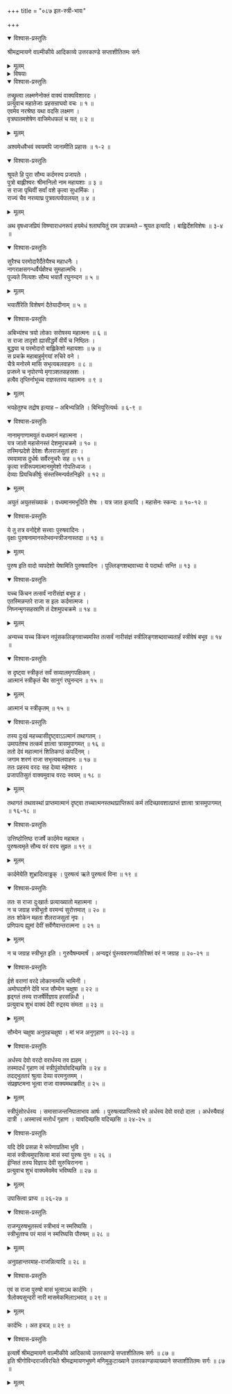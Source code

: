 +++
title = "०८७ इल-स्त्री-भावः"

+++

<details open><summary>विश्वास-प्रस्तुतिः</summary>

श्रीमद्रामायणे वाल्मीकीये आदिकाव्ये उत्तरकाण्डे सप्ताशीतितमः सर्गः
</details>

<details><summary>मूलम्</summary>

श्रीमद्रामायणे वाल्मीकीये आदिकाव्ये उत्तरकाण्डे सप्ताशीतितमः सर्गः
</details>

<details><summary>विषयाः</summary>

रामेण लक्ष्मणं प्रति  
स्वस्याप्य् अश्व-मेध-महिमाऽवगत्य्-अवगमनाय  
इलोपाख्यान-कथनारंभः ॥ १ ॥  
मृगयार्थं वनं गतेन +इल-नाम्ना राज्ञा  
पार्वती-परितोषणाय सर्वानुचरैः सह नारी-भूय  
विहरतो हरस्य विहार-वन-गमनम् ॥ २ ॥  
तत्-प्रभावात्-परिजनैस् सह स्त्री-भूतेन तेन राज्ञा  
तपस्-तोषित-पार्वती-प्रसादात्  
पर्यायेणैकैकस्मिन् मासे स्त्रीत्वस्य  
पुनर् एकैकस्मिन् मासे पुंस्त्वस्य चाधिगमः ॥ ३ ॥
</details>

<details open><summary>विश्वास-प्रस्तुतिः</summary>

तच्छ्रुत्वा लक्ष्मणेनोक्तं वाक्यं वाक्यविशारदः ।  
प्रत्युवाच महातेजाः प्रहसन्राघवो वचः ॥ १ ॥  
एवमेव नरश्रेष्ठ यथा वदसि लक्ष्मण ।  
वृत्रघातमशेषेण वाजिमेधफलं च यत् ॥ २ ॥
</details>

<details><summary>मूलम्</summary>

तच्छ्रुत्वा लक्ष्मणेनोक्तं वाक्यं वाक्यविशारदः ।  
प्रत्युवाच महातेजाः प्रहसन्राघवो वचः ॥ १ ॥  
एवमेव नरश्रेष्ठ यथा वदसि लक्ष्मण ।  
वृत्रघातमशेषेण वाजिमेधफलं च यत् ॥ २ ॥
</details>

अश्वमेधवैभवं स्वयमपि जानामीति प्रहासः ॥ १-२ ॥

<details open><summary>विश्वास-प्रस्तुतिः</summary>

श्रूयते हि पुरा सौम्य कर्दमस्य प्रजापतेः ।  
पुत्रो बाह्लीश्वरः श्रीमानिलो नाम महायशाः ॥ ३ ॥  
स राजा पृथिवीं सर्वां वशे कृत्वा सुधार्मिकः ।  
राज्यं चैव नरव्याघ्र पुत्रवत्पर्यपालयत् ॥ ४ ॥
</details>

<details><summary>मूलम्</summary>

श्रूयते हि पुरा सौम्य कर्दमस्य प्रजापतेः ।  
पुत्रो बाह्लीश्वरः श्रीमानिलो नाम महायशाः ॥ ३ ॥  
स राजा पृथिवीं सर्वां वशे कृत्वा सुधार्मिकः ।  
राज्यं चैव नरव्याघ्र पुत्रवत्पर्यपालयत् ॥ ४ ॥
</details>

अथ वृषध्वजप्रियं विष्ण्वाराधनरूपं हयमेधं श्लाघयितुं राम उपक्रमते – श्रूयत इत्यादि । बाह्विर्देशविशेषः ॥ ३-४ ॥

<details open><summary>विश्वास-प्रस्तुतिः</summary>

सुरैश्च परमोदारैर्दैतेयैश्च महाधनैः ।  
नागराक्षसगन्धर्वैर्यक्षैश्च सुमहात्मभिः ।  
पूज्यते नित्यशः सौम्य भयार्तै रघुनन्दन ॥ ५ ॥
</details>

<details><summary>मूलम्</summary>

सुरैश्च परमोदारैर्दैतेयैश्च महाधनैः ।  
नागराक्षसगन्धर्वैर्यक्षैश्च सुमहात्मभिः ।  
पूज्यते नित्यशः सौम्य भयार्तै रघुनन्दन ॥ ५ ॥
</details>

भयार्तैरिति विशेषणं दैतेयादीनाम् ॥ ५ ॥

<details open><summary>विश्वास-प्रस्तुतिः</summary>

अबिभ्यंश्च त्रयो लोकाः सरोषस्य महात्मनः ॥ ६ ॥  
स राजा तादृशो ह्यासीद्धर्मे वीर्ये च निष्ठितः ।  
बुद्ध्या च परमोदारो बाह्लिकेशो महायशाः ॥ ७ ॥  
स प्रचक्रे महाबाहुर्मृगयां रुचिरे वने ।  
चैत्रे मनोरमे मासि सभृत्यबलवाहनः ॥ ८ ॥  
प्रजघ्ने च नृपोरण्ये मृगाञ्शतसहस्रशः ।  
हत्वैव तृप्तिर्नाभूच्च राज्ञस्तस्य महात्मनः ॥ ९ ॥
</details>

<details><summary>मूलम्</summary>

अबिभ्यंश्च त्रयो लोकाः सरोषस्य महात्मनः ॥ ६ ॥  
स राजा तादृशो ह्यासीद्धर्मे वीर्ये च निष्ठितः ।  
बुद्ध्या च परमोदारो बाह्लिकेशो महायशाः ॥ ७ ॥  
स प्रचक्रे महाबाहुर्मृगयां रुचिरे वने ।  
चैत्रे मनोरमे मासि सभृत्यबलवाहनः ॥ ८ ॥  
प्रजघ्ने च नृपोरण्ये मृगाञ्शतसहस्रशः ।  
हत्वैव तृप्तिर्नाभूच्च राज्ञस्तस्य महात्मनः ॥ ९ ॥
</details>

भयहेतुश्च तद्रोष इत्याह – अबिभ्यन्निति । बिभियुरित्यर्थः ॥ ६-९ ॥

<details open><summary>विश्वास-प्रस्तुतिः</summary>

नानामृगाणामयुतं वध्यमानं महात्मना ।  
यत्र जातो महासेनस्तं देशमुपचक्रमे ॥ १० ॥  
तस्मिन्प्रदेशे देवेशः शैलराजसुतां हरः ।  
रमयामास दुर्धर्षः सर्वैरनुचरैः सह ॥ ११ ॥  
कृत्वा स्त्रीरूपमात्मानमुमेशो गोपतिध्वजः ।  
देव्याः प्रियचिकीर्षुः संस्तस्मिन्पर्वतनिर्झरे ॥ १२ ॥
</details>

<details><summary>मूलम्</summary>

नानामृगाणामयुतं वध्यमानं महात्मना ।  
यत्र जातो महासेनस्तं देशमुपचक्रमे ॥ १० ॥  
तस्मिन्प्रदेशे देवेशः शैलराजसुतां हरः ।  
रमयामास दुर्धर्षः सर्वैरनुचरैः सह ॥ ११ ॥  
कृत्वा स्त्रीरूपमात्मानमुमेशो गोपतिध्वजः ।  
देव्याः प्रियचिकीर्षुः संस्तस्मिन्पर्वतनिर्झरे ॥ १२ ॥
</details>

अयुतं अयुतसंख्याकं । वध्यमानमभूदिति शेषः । यत्र जात इत्यादि । महासेनः स्कन्दः ॥ १०-१२ ॥

<details open><summary>विश्वास-प्रस्तुतिः</summary>

ये तु तत्र वनोद्देशे सत्त्वाः पुरुषवादिनः ।  
वृक्षाः पुरुषनामानस्तेभवन्स्त्रीजनास्तदा ॥ १३ ॥
</details>

<details><summary>मूलम्</summary>

ये तु तत्र वनोद्देशे सत्त्वाः पुरुषवादिनः ।  
वृक्षाः पुरुषनामानस्तेभवन्स्त्रीजनास्तदा ॥ १३ ॥
</details>

पुरुष इति वादो व्यपदेशो येषामिति पुरुषवादिनः । पुल्लिङ्गशब्दवाच्या ये पदार्थाः सन्ति ॥ १३ ॥

<details open><summary>विश्वास-प्रस्तुतिः</summary>

यच्च किंचन तत्सर्वं नारीसंज्ञं बभूव ह ।  
एतस्मिन्नन्तरे राजा स इलः कर्दमात्मजः ।  
निघ्नन्मृगसहस्राणि तं देशमुपचक्रमे ॥ १४ ॥
</details>

<details><summary>मूलम्</summary>

यच्च किंचन तत्सर्वं नारीसंज्ञं बभूव ह ।  
एतस्मिन्नन्तरे राजा स इलः कर्दमात्मजः ।  
निघ्नन्मृगसहस्राणि तं देशमुपचक्रमे ॥ १४ ॥
</details>

अन्यच्च यच्च किंचन नपुंसकलिङ्गवाच्यमस्ति तत्सर्वं नारीसंज्ञं स्त्रीलिङ्गशब्दवाच्यतार्हं स्त्रीवेषं बभूव ॥ १४ ॥

<details open><summary>विश्वास-प्रस्तुतिः</summary>

स दृष्ट्वा स्त्रीकृतं सर्वं सव्यालमृगपक्षिकम् ।  
आत्मानं स्त्रीकृतं चैव सानुगं रघुनन्दन ॥ १५ ॥
</details>

<details><summary>मूलम्</summary>

स दृष्ट्वा स्त्रीकृतं सर्वं सव्यालमृगपक्षिकम् ।  
आत्मानं स्त्रीकृतं चैव सानुगं रघुनन्दन ॥ १५ ॥
</details>

आत्मानं च स्त्रीकृतम् ॥ १५ ॥

<details open><summary>विश्वास-प्रस्तुतिः</summary>

तस्य दुःखं महच्चासीद्दृष्ट्वाऽऽत्मानं तथागतम् ।  
उमापतेश्च तत्कर्म ज्ञात्वा त्रासमुपागमत् ॥ १६ ॥  
ततो देवं महात्मानं शितिकण्ठं कपर्दिनम् ।  
जगाम शरणं राजा सभृत्यबलवाहनः ॥ १७ ॥  
ततः प्रहस्य वरदः सह देव्या महेश्वरः ।  
प्रजापतिसुतं वाक्यमुवाच वरदः स्वयम् ॥ १८ ॥
</details>

<details><summary>मूलम्</summary>

तस्य दुःखं महच्चासीद्दृष्ट्वाऽऽत्मानं तथागतम् ।  
उमापतेश्च तत्कर्म ज्ञात्वा त्रासमुपागमत् ॥ १६ ॥  
ततो देवं महात्मानं शितिकण्ठं कपर्दिनम् ।  
जगाम शरणं राजा सभृत्यबलवाहनः ॥ १७ ॥  
ततः प्रहस्य वरदः सह देव्या महेश्वरः ।  
प्रजापतिसुतं वाक्यमुवाच वरदः स्वयम् ॥ १८ ॥
</details>

तथागतं तथावस्थां प्राप्तमात्मानं दृष्ट्वा तच्चात्मनस्तथाप्राप्तिरूपं कर्म तदिच्छावशात्प्राप्तं ज्ञात्वा त्रासमुपागमत् ॥ १६-१८ ॥

<details open><summary>विश्वास-प्रस्तुतिः</summary>

उत्तिष्ठोत्तिष्ठ राजर्षे कार्दमेय महाबल ।  
पुरुषत्वमृते सौम्य वरं वरय सुव्रत ॥ १९ ॥
</details>

<details><summary>मूलम्</summary>

उत्तिष्ठोत्तिष्ठ राजर्षे कार्दमेय महाबल ।  
पुरुषत्वमृते सौम्य वरं वरय सुव्रत ॥ १९ ॥
</details>

कार्दमेयेति शुभ्रादित्वाड्ढक् । पुरुषत्वं ऋते पुरुषत्वं विना ॥ १९ ॥

<details open><summary>विश्वास-प्रस्तुतिः</summary>

ततः स राजा दुःखार्तः प्रत्याख्यातो महात्मना ।  
न च जग्राह स्त्रीभूतो वरमन्यं सुरोत्तमात् ॥ २० ॥  
ततः शोकेन महता शैलराजसुतां नृपः ।  
प्रणिपत्य ह्युमां देवीं सर्वेणैवान्तरात्मना ॥ २१ ॥
</details>

<details><summary>मूलम्</summary>

ततः स राजा दुःखार्तः प्रत्याख्यातो महात्मना ।  
न च जग्राह स्त्रीभूतो वरमन्यं सुरोत्तमात् ॥ २० ॥  
ततः शोकेन महता शैलराजसुतां नृपः ।  
प्रणिपत्य ह्युमां देवीं सर्वेणैवान्तरात्मना ॥ २१ ॥
</details>

न च जग्राह स्त्रीभूत इति । गुरुवैषम्यमार्षं । अन्यद्वरं पुंस्त्ववरणव्यतिरिक्तं वरं न जग्राह ॥ २०-२१ ॥

<details open><summary>विश्वास-प्रस्तुतिः</summary>

ईशे वराणां वरदे लोकानामसि भामिनी ।  
अमोघदर्शने देवि भज सौम्येन चक्षुषा ॥ २२ ॥  
हृद्गतं तस्य राजर्षेर्विज्ञाय हरसन्निधौ ।  
प्रत्युवाच शुभं वाक्यं देवी रुद्रस्य संमता ॥ २३ ॥
</details>

<details><summary>मूलम्</summary>

ईशे वराणां वरदे लोकानामसि भामिनी ।  
अमोघदर्शने देवि भज सौम्येन चक्षुषा ॥ २२ ॥  
हृद्गतं तस्य राजर्षेर्विज्ञाय हरसन्निधौ ।  
प्रत्युवाच शुभं वाक्यं देवी रुद्रस्य संमता ॥ २३ ॥
</details>

सौम्येन चक्षुषा अनुग्रहचक्षुषा । मां भज अनुगृहाण ॥ २२-२३ ॥

<details open><summary>विश्वास-प्रस्तुतिः</summary>

अर्धस्य देवो वरदो वरार्धस्य तव ह्यहम् ।  
तस्मादर्धं गृहाण त्वं स्त्रीपुंसोर्यावदिच्छसि ॥ २४ ॥  
तदद्भुततरं श्रुत्वा देव्या वरमनुत्तमम् ।  
संप्रहृष्टमना भूत्वा राजा वाक्यमथाब्रवीत् ॥ २५ ॥
</details>

<details><summary>मूलम्</summary>

अर्धस्य देवो वरदो वरार्धस्य तव ह्यहम् ।  
तस्मादर्धं गृहाण त्वं स्त्रीपुंसोर्यावदिच्छसि ॥ २४ ॥  
तदद्भुततरं श्रुत्वा देव्या वरमनुत्तमम् ।  
संप्रहृष्टमना भूत्वा राजा वाक्यमथाब्रवीत् ॥ २५ ॥
</details>

स्त्रीपुंसोरर्धस्य । समासाजन्तनिपाताभाव आर्षः । पुरुषत्वप्राप्तिरूपे वरे अर्धस्य देवो वरदो दाता । अर्धस्यैवाहं दात्री । अस्मात्त्वं मत्तोर्धं गृहाण । यावदिच्छसि यदिच्छसि ॥ २४-२५ ॥

<details open><summary>विश्वास-प्रस्तुतिः</summary>

यदि देवि प्रसन्ना मे रूपेणाप्रतिमा भुवि ।  
मासं स्त्रीत्वमुपासित्वा मासं स्यां पुरुषः पुनः ॥ २६ ॥  
ईप्सितं तस्य विज्ञाय देवी सुरुचिरानना ।  
प्रत्युवाच शुभं वाक्यमेवमेव भविष्यति ॥ २७ ॥
</details>

<details><summary>मूलम्</summary>

यदि देवि प्रसन्ना मे रूपेणाप्रतिमा भुवि ।  
मासं स्त्रीत्वमुपासित्वा मासं स्यां पुरुषः पुनः ॥ २६ ॥  
ईप्सितं तस्य विज्ञाय देवी सुरुचिरानना ।  
प्रत्युवाच शुभं वाक्यमेवमेव भविष्यति ॥ २७ ॥
</details>

उपासित्वा प्राप्य ॥ २६-२७ ॥

<details open><summary>विश्वास-प्रस्तुतिः</summary>

राजन्पुरुषभूतस्त्वं स्त्रीभावं न स्मरिष्यसि ।  
स्त्रीभूतश्च परं मासं न स्मरिष्यसि पौरुषम् ॥ २८ ॥
</details>

<details><summary>मूलम्</summary>

राजन्पुरुषभूतस्त्वं स्त्रीभावं न स्मरिष्यसि ।  
स्त्रीभूतश्च परं मासं न स्मरिष्यसि पौरुषम् ॥ २८ ॥
</details>

अनुग्रहान्तरमाह-राजन्नित्यादि ॥ २८ ॥

<details open><summary>विश्वास-प्रस्तुतिः</summary>

एवं स राजा पुरुषो मासं भूत्वाऽथ कार्दमिः ।  
त्रैलोक्यसुन्दरी नारी मासमेकमिलाऽभवत् ॥ २९ ॥
</details>

<details><summary>मूलम्</summary>

एवं स राजा पुरुषो मासं भूत्वाऽथ कार्दमिः ।  
त्रैलोक्यसुन्दरी नारी मासमेकमिलाऽभवत् ॥ २९ ॥
</details>

कार्दभिः । अत इचञ् ॥ २९ ॥

<details open><summary>विश्वास-प्रस्तुतिः</summary>

इत्यार्षे श्रीमद्रामायणे वाल्मीकीये आदिकाव्ये उत्तरकाण्डे सप्ताशीतितमः सर्गः ॥ ८७ ॥  
इति श्रीगोविन्दराजविरचिते श्रीमद्रामायणभूषणे मणिमुकुटाख्याने उत्तरकाण्डव्याख्याने सप्ताशीतितमः सर्गः ॥ ८७ ॥
</details>

<details><summary>मूलम्</summary>

इत्यार्षे श्रीमद्रामायणे वाल्मीकीये आदिकाव्ये उत्तरकाण्डे सप्ताशीतितमः सर्गः ॥ ८७ ॥  
इति श्रीगोविन्दराजविरचिते श्रीमद्रामायणभूषणे मणिमुकुटाख्याने उत्तरकाण्डव्याख्याने सप्ताशीतितमः सर्गः ॥ ८७ ॥
</details>

